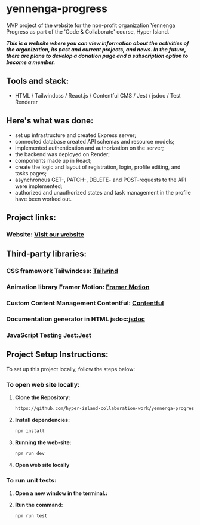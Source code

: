 # yennenga-progress

MVP project of the website for the non-profit organization Yennenga Progress as part of the 'Code & Collaborate' course, Hyper Island.

***This is a website where you can view information about the activities of the organization, its past and current projects, and news. In the future, there are plans to develop a donation page and a subscription option to become a member.***

## Tools and stack: 
* HTML / Tailwindcss / React.js / Contentful CMS / Jest / jsdoc / Test Renderer
  
## Here's what was done:
* set up infrastructure and created Express server;
* connected database created API schemas and resource models;
* implemented authentication and authorization on the server;
* the backend was deployed on Render;
* components made up in React;
* create the logic and layout of registration, login, profile editing, and tasks pages;
* asynchronous GET-, PATCH-, DELETE- and POST-requests to the API were implemented;
* authorized and unauthorized states and task management in the profile have been worked out.

## Project links:
### Website: [Visit our website](https://to-do-app-git-main-g6d.vercel.app/)

## Third-party libraries:
### CSS framework Tailwindcss: [Tailwind](https://tailwindcss.com/)
### Animation library Framer Motion: [Framer Motion](https://www.framer.com/motion/)
### Custom Content Management Contentful: [Contentful](https://www.contentful.com/get-started/)
### Documentation generator in HTML jsdoc:[jsdoc](https://jsdoc.app/)
### JavaScript Testing Jest:[Jest](https://jestjs.io/)


## Project Setup Instructions:
To set up this project locally, follow the steps below:

### To open web site locally:

1. **Clone the Repository:**

    ```bash
    https://github.com/hyper-island-collaboration-work/yennenga-progress-group-5.git
    ```

2. **Install dependencies:**

    ```bash
    npm install
    ```
3. **Running the web-site:**

    ```bash
    npm run dev
    ```    

4. **Open web site locally**

### To run unit tests:

1. **Open a new window in the terminal.:**

2. **Run the command:**

    ```bash
    npm run test
    ```
